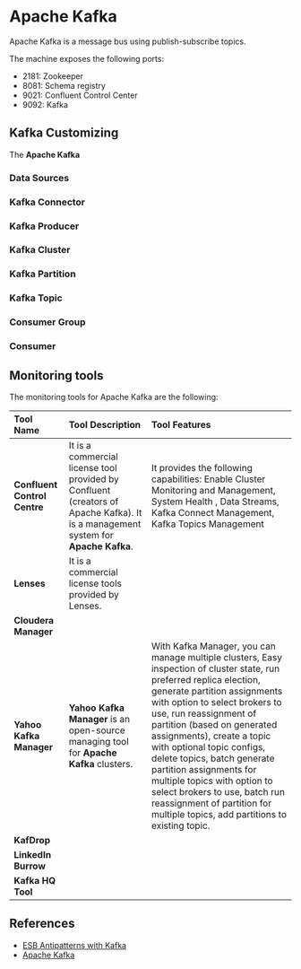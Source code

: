 # Apache Kafka

Apache Kafka is a message bus using publish-subscribe topics.

The machine exposes the following ports:

* 2181: Zookeeper
* 8081: Schema registry
* 9021: Confluent Control Center
* 9092: Kafka

## Kafka Customizing

The **Apache Kafka**

### Data Sources

### Kafka Connector

### Kafka Producer

### Kafka Cluster

### Kafka Partition

### Kafka Topic

### Consumer Group

### Consumer


## Monitoring tools

The monitoring tools for Apache Kafka are the following:

| Tool Name | Tool Description | Tool Features |
|:--- |:--- |:--- |
| **Confluent Control Centre** | It is a commercial license tool provided by Confluent (creators of Apache Kafka). It is a management system for **Apache Kafka**. | It provides the following capabilities: Enable Cluster Monitoring and Management, System Health , Data Streams, Kafka Connect Management, Kafka Topics Management |
| **Lenses** | It is a commercial license tools provided by Lenses. | | **Datadog Kafka Dashboard** | | |
| **Cloudera Manager** | |  |
| **Yahoo Kafka Manager** | **Yahoo Kafka Manager** is an open-source managing tool for **Apache Kafka** clusters. | With Kafka Manager, you can manage multiple clusters, Easy inspection of cluster state, run preferred replica election, generate partition assignments with option to select brokers to use, run reassignment of partition (based on generated assignments), create a topic with optional topic configs, delete topics, batch generate partition assignments for multiple topics with option to select brokers to use, batch run reassignment of partition for multiple topics, add partitions to existing topic.|
| **KafDrop** |  |   |
| **LinkedIn Burrow** |  |  |
| **Kafka HQ Tool** |  |   |

## References

* [ESB Antipatterns with Kafka](https://www.thoughtworks.com/radar/techniques/recreating-esb-antipatterns-with-kafka)
* [Apache Kafka](Apache)
